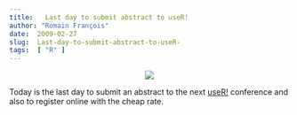 ```yaml
---
title:   Last day to submit abstract to useR!
author: "Romain François"
date:  2009-02-27
slug:  Last-day-to-submit-abstract-to-useR-
tags:  [ "R" ]
---
```

<div class="post-content">
<div style="text-align:center">
<a href="http://www2.agrocampus-ouest.fr/math/useR-2009/">
<img src="http://www2.agrocampus-ouest.fr/math/useR-2009/pics/useR.png"></a>
</div>

<p>Today is the last day to submit an abstract to the next <a href="http://www2.agrocampus-ouest.fr/math/useR-2009/">useR!</a> conference and also to register online with the cheap rate.</p>
</div>
